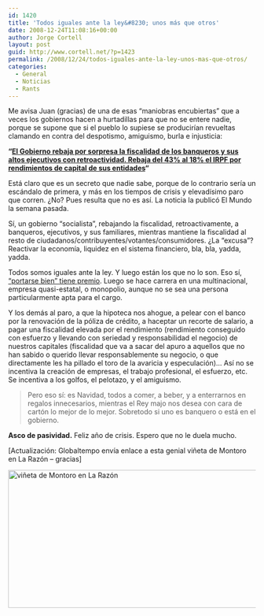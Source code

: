 ```yaml
---
id: 1420
title: 'Todos iguales ante la ley&#8230; unos más que otros'
date: 2008-12-24T11:08:16+00:00
author: Jorge Cortell
layout: post
guid: http://www.cortell.net/?p=1423
permalink: /2008/12/24/todos-iguales-ante-la-ley-unos-mas-que-otros/
categories:
  - General
  - Noticias
  - Rants
---
```

Me avisa Juan (gracias) de una de esas &#8220;maniobras encubiertas&#8221; que a veces los gobiernos hacen a hurtadillas para que no se entere nadie, porque se supone que si el pueblo lo supiese se producirían revueltas clamando en contra del despotismo, amiguismo, burla e injusticia:

**&#8220;<a title="El Mundo" href="http://www.elmundo.es/mundodinero/2008/12/18/economia/1229567503.html" target="_blank">El Gobierno rebaja por sorpresa la fiscalidad de los banqueros y sus altos ejecutivos con retroactividad. Rebaja del 43% al 18% el IRPF por rendimientos de capital de sus entidades</a>&#8220;**

Está claro que es un secreto que nadie sabe, porque de lo contrario sería un escándalo de primera, y más en los tiempos de crisis y elevadísimo paro que corren. ¿No? Pues resulta que no es así. La noticia la publicó El Mundo la semana pasada.

Sí, un gobierno &#8220;socialista&#8221;, rebajando la fiscalidad, retroactivamente, a banqueros, ejecutivos, y sus familiares, mientras mantiene la fiscalidad al resto de ciudadanos/contribuyentes/votantes/consumidores. ¿La &#8220;excusa&#8221;? Reactivar la economía, liquidez en el sistema financiero, bla, bla, yadda, yadda.

Todos somos iguales ante la ley. Y luego están los que no lo son. Eso sí, <a title="http://www.levante-emv.com/secciones/noticia.jsp?pRef=2008121800_8_532983__Economia-Zaplana-gana-peso-Telefonica-deja-delegado-para-Europa" href="http://www.levante-emv.com/secciones/noticia.jsp?pRef=2008121800_8_532983__Economia-Zaplana-gana-peso-Telefonica-deja-delegado-para-Europa" target="_blank">&#8220;portarse bien&#8221; tiene premio</a>. Luego se hace carrera en una multinacional, empresa quasi-estatal, o monopolio, aunque no se sea una persona particularmente apta para el cargo.

Y los demás al paro, a que la hipoteca nos ahogue, a pelear con el banco por la renovación de la póliza de crédito, a haceptar un recorte de salario, a pagar una fiscalidad elevada por el rendimiento (rendimiento conseguido con esfuerzo y llevando con seriedad y responsabilidad el negocio) de nuestros capitales (fiscalidad que va a sacar del apuro a aquellos que no han sabido o querido llevar responsablemente su negocio, o que directamente les ha pillado el toro de la avaricia y especulación)&#8230; Así no se incentiva la creación de empresas, el trabajo profesional, el esfuerzo, etc. Se incentiva a los golfos, el pelotazo, y el amiguismo.

> Pero eso sí: es Navidad, todos a comer, a beber, y a enterrarnos en regalos innecesarios, mientras el Rey majo nos desea con cara de cartón lo mejor de lo mejor. Sobretodo si uno es banquero o está en el gobierno.

**Asco de pasividad.** Feliz año de crisis. Espero que no le duela mucho.

[Actualización: Globaltempo envía enlace a esta genial viñeta de Montoro en La Razón &#8211; gracias]

<img src="http://www.larazon.es/images/uploads/image/filename/31738/c617x280_montoro1712.jpg?1229708726" alt="viñeta de Montoro en La Razón" width="617" height="280" />
